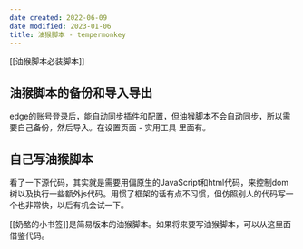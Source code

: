 ```yaml
---
date created: 2022-06-09
date modified: 2023-01-06
title: 油猴脚本 - tempermonkey
---
```


[[油猴脚本必装脚本]]

## 油猴脚本的备份和导入导出

edge的账号登录后，能自动同步插件和配置，但油猴脚本不会自动同步，所以需要自己备份，然后导入。在设置页面 - 实用工具 里面有。

## 自己写油猴脚本

看了一下源代码，其实就是需要用偏原生的JavaScript和html代码，来控制dom树以及执行一些额外js代码。用惯了框架的话有点不习惯，但仿照别人的代码写一个也非常快，以后有机会试一下。

[[奶酪的小书签]]是简易版本的油猴脚本。如果将来要写油猴脚本，可以从这里面借鉴代码。
